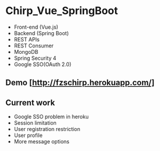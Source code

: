 # Chirp_Vue_SpringBoot

* Front-end (Vue.js)
* Backend (Spring Boot)
* REST APIs
* REST Consumer
* MongoDB
* Spring Security 4
* Google SSO(OAuth 2.0)
    
## Demo [http://fzschirp.herokuapp.com/]

## Current work
* Google SSO problem in heroku
* Session limitation
* User registration restriction
* User profile
* More message options


